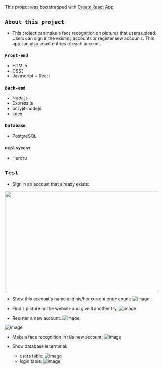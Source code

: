 This project was bootstrapped with [Create React App](https://github.com/facebook/create-react-app).

## `About this project`
* This project can make a face recognition on pictures that users upload. Users can sign in the existing accounts or register new accounts. This app can also count entries of each account.

### `Front-end`
* HTML5
* CSS3
* Javascript + React

### `Back-end`
* Node.js
* Express.js
* bcrypt-nodejs
* knex

### `Database`
* PostgreSQL

### `Deployment`
* Heroku

## `Test`
* Sign in an account that already exists:
<img width="500" height="330" src="https://github.com/YueLiu-ada/README-imgs/blob/master/signin.jpeg"/>

* Show this account's name and his/her current entry count:
![image](https://github.com/YueLiu-ada/README-imgs/blob/master/2.jpeg)

* Find a picture on the website and give it another try:
![image](https://github.com/YueLiu-ada/README-imgs/blob/master/3.jpeg)

* Register a new account:
![image](https://github.com/YueLiu-ada/README-imgs/blob/master/register.jpeg)

![image](https://github.com/YueLiu-ada/README-imgs/blob/master/reg3.jpeg)

* Make a face recognition in this new account:
![image](https://github.com/YueLiu-ada/README-imgs/blob/master/reg4.jpeg)

* Show database in terminal:
  * users table:
  ![image](https://github.com/YueLiu-ada/README-imgs/blob/master/db1.jpeg)
  * login table:
  ![image](https://github.com/YueLiu-ada/README-imgs/blob/master/db2.jpeg)
